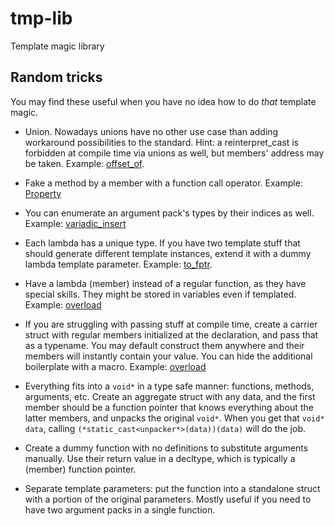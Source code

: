 # tmp-lib
Template magic library

## Random tricks

You may find these useful when you have no idea how to do *that* template magic. 

* Union. Nowadays unions have no other use case than adding workaround possibilities to the standard. Hint: a reinterpret_cast is forbidden at compile time via unions as well, but members' address may be taken. Example: [offset_of](https://github.com/cpp-ftw/tmp-lib/blob/master/src/Property.hpp).

* Fake a method by a member with a function call operator. Example: [Property](https://github.com/cpp-ftw/tmp-lib/blob/master/src/Property.hpp)

* You can enumerate an argument pack's types by their indices as well. Example: [variadic_insert](https://github.com/cpp-ftw/tmp-lib/blob/master/src/variadic_insert.hpp)

* Each lambda has a unique type. If you have two template stuff that should generate different template instances, extend it with a dummy lambda template parameter. Example: [to_fptr](https://github.com/cpp-ftw/tmp-lib/blob/master/src/to_fptr.hpp).

* Have a lambda (member) instead of a regular function, as they have special skills. They might be stored in variables even if templated. Example: [overload](https://pastebin.com/3tvVxwsz)

* If you are struggling with passing stuff at compile time, create a carrier struct with regular members initialized at the declaration, and pass that as a typename. You may default construct them anywhere and their members will instantly contain your value. You can hide the additional boilerplate with a macro. Example: [overload](https://pastebin.com/3tvVxwsz)

* Everything fits into a `void*` in a type safe manner: functions, methods, arguments, etc. Create an aggregate struct with any data, and the first member should be a function pointer that knows everything about the latter members, and unpacks the original `void*`. When you get that `void* data`, calling `(*static_cast<unpacker*>(data))(data)` will do the job.

* Create a dummy function with no definitions to substitute arguments manually. Use their return value in a decltype, which is typically a (member) function pointer.

* Separate template parameters: put the function into a standalone struct with a portion of the original parameters. Mostly useful if you need to have two argument packs in a single function.
